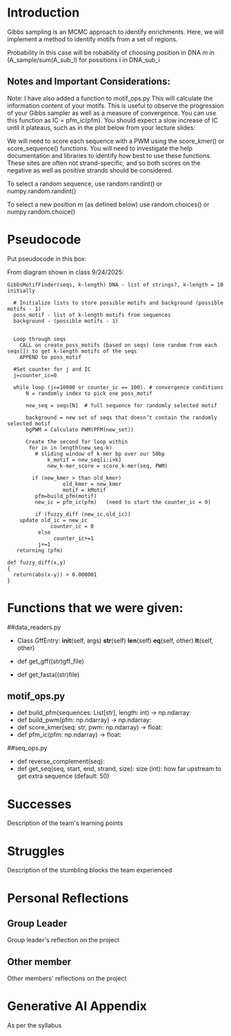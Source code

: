 # Introduction
Gibbs sampling is an MCMC approach to identify enrichments. Here, we will implement a method to identify motifs from a set of regions.

Probability in this case will be robability of choosing position in DNA _m_ in (A_sample/sum(A_sub_l) for possitions l in DNA_sub_i

## Notes and Important Considerations:

Note: I have also added a function to motif_ops.py This will calculate
the information content of your motifs. This is useful to observe the
progression of your Gibbs sampler as well as a measure of convergence.
You can use this function as IC = pfm_ic(pfm). You should expect a
slow increase of IC until it plateaus, such as in the plot below from
your lecture slides:

We will need to score each sequence with a PWM using the score_kmer() or
score_sequence() functions.  You will need to investigate the help
documentation and libraries to identify how best to use these functions.
These sites are often not strand-specific, and so both scores on the
negative as well as positive strands should be considered.

To select a random sequence, use random.randint() or
numpy.random.randint()

To select a new position $m$ (as defined below) use random.choices() or
numpy.random.choice()

# Pseudocode
Put pseudocode in this box:

From diagram shown in class 9/24/2025:

```
GibbsMotifFinder(seqs, k-length) DNA - list of strings?, k-length = 10 initially
  
  # Initialize lists to store possible motifs and background (possible motifs - 1)
  poss_motif - list of k-length motifs from sequences
  background - (possible motifs - 1)
  
  
  Loop through seqs
    CALL on create_poss_motifs (based on seqs) (one random from each seqs[]) to get k-length motifs of the seqs
    APPEND to poss_motif
      
  #Set counter for j and IC
  j=counter_ic=0
       
  while loop (j==10000 or counter_ic == 100). # convergence conditions
      N = randomly index to pick one poss_motif
  
      new_seq = seqs[N]  # full sequence for randomly selected motif
  
      background = new set of seqs that doesn’t contain the randomly selected motif 
      bgPWM = Calculate PWM(PFM(new_set))
  
      Create the second for loop within 
       for in in length(new_seq-k)
         # sliding window of k-mer bp over our 50bp
             k_motif = new_seq[i:i+k]
             new_k-mer_score = score_k-mer(seq, PWM)
          
      	if (new_kmer > than old_kmer)
                  old_kmer = new_kmer
                  motif = kMotif
         pfm=build_pfm(motif)
         new_ic = pfm_ic(pfm)   (need to start the counter_ic = 0) 
   
         if (fuzzy_diff (new_ic,old_ic))
  	update old_ic = new_ic
              counter_ic = 0
          else
               counter_ic+=1
          j+=1
   returning (pfm)

def fuzzy_diff(x,y)
{
  return(abs(x-y)) > 0.000001
}
```

# Functions that we were given:
##data_readers.py
* Class GffEntry:
    __init__(self, args)
    __str__(self)
    __len__(self)
    __eq__(self, other)
    __lt__(self, other)

* def get_gff((str)gff_file)
* def get_fasta((str)file)

## motif_ops.py
* def build_pfm(sequences: List[str], length: int) -> np.ndarray:
* def build_pwm(pfm: np.ndarray) -> np.ndarray:
* def score_kmer(seq: str, pwm: np.ndarray) -> float:
* def pfm_ic(pfm: np.ndarray) -> float:

##seq_ops.py
* def reverse_complement(seq):
* def get_seq(seq, start, end, strand, size):
        size (int): how far upstream to get extra sequence (default: 50)
# Successes
Description of the team's learning points

# Struggles
Description of the stumbling blocks the team experienced

# Personal Reflections
## Group Leader
Group leader's reflection on the project

## Other member
Other members' reflections on the project

# Generative AI Appendix
As per the syllabus
